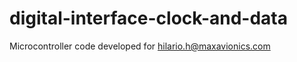 digital-interface-clock-and-data
================================

Microcontroller code developed for hilario.h@maxavionics.com
